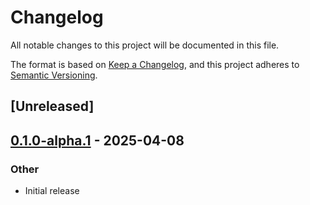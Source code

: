 # Changelog

All notable changes to this project will be documented in this file.

The format is based on [Keep a Changelog](https://keepachangelog.com/en/1.0.0/),
and this project adheres to [Semantic Versioning](https://semver.org/spec/v2.0.0.html).

## [Unreleased]

## [0.1.0-alpha.1](https://github.com/tangle-network/blueprint/releases/tag/blueprint-macros-v0.1.0-alpha.1) - 2025-04-08

### Other

- Initial release
